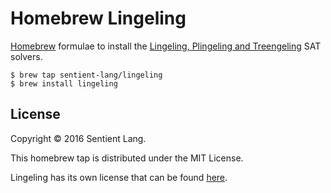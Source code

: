 # Homebrew Lingeling

[Homebrew](http://brew.sh/) formulae to install the
[Lingeling, Plingeling and Treengeling](http://fmv.jku.at/lingeling/) SAT solvers.

```console
$ brew tap sentient-lang/lingeling
$ brew install lingeling
```

## License

Copyright © 2016 Sentient Lang.

This homebrew tap is distributed under the MIT License.

Lingeling has its own license that can be found
[here](http://fmv.jku.at/lingeling/license.txt).
